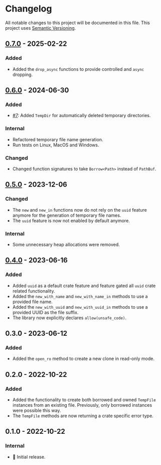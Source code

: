 # Changelog

All notable changes to this project will be documented in this file.
This project uses [Semantic Versioning](https://semver.org/spec/v2.0.0.html).

## [0.7.0] - 2025-02-22

[0.7.0]: https://github.com/sunsided/async-tempfile-rs/releases/tag/v0.7.0

### Added

- Added the `drop_async` functions to provide controlled and `async` dropping.

## [0.6.0] - 2024-06-30

[0.6.0]: https://github.com/sunsided/async-tempfile-rs/releases/tag/v0.6.0

### Added

- [#7](https://github.com/sunsided/async-tempfile-rs/pull/7):
  Added `TempDir` for automatically deleted temporary directories.

### Internal

- Refactored temporary file name generation.
- Run tests on Linux, MacOS and Windows.

### Changed

- Changed function signatures to take `Borrow<Path>` instead of `PathBuf`.

## [0.5.0] - 2023-12-06

[0.5.0]: https://github.com/sunsided/async-tempfile-rs/releases/tag/0.5.0

### Changed

- The `new` and `new_in` functions now do not rely on the `uuid` feature anymore
  for the generation of temporary file names.
- The `uuid` feature is now not enabled by default anymore.

### Internal

- Some unnecessary heap allocations were removed.

## [0.4.0] - 2023-06-16

[0.4.0]: https://github.com/sunsided/async-tempfile-rs/releases/tag/0.4.0

### Added

- Added `uuid` as a default crate feature and feature gated all `uuid` crate related functionality.
- Added the `new_with_name` and `new_with_name_in` methods to use a provided file name.
- Added the `new_with_uuid` and `new_with_uuid_in` methods to use a provided UUID
  as the file suffix.
- The library now explicitly declares `allow(unsafe_code)`.

## 0.3.0 - 2023-06-12

### Added

- Added the `open_ro` method to create a new clone in read-only mode.

## 0.2.0 - 2022-10-22

### Added

- Added the functionality to create both borrowed and owned `TempFile` instances
  from an existing file. Previously, only borrowed instances were possible this way.
- The `TempFile` methods are now returning a crate specific error type.

## 0.1.0 - 2022-10-22

### Internal

- 🎉 Initial release.
